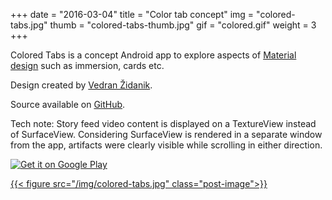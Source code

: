 +++
date        = "2016-03-04"
title       = "Color tab concept"
img 		= "colored-tabs.jpg"
thumb		= "colored-tabs-thumb.jpg"
gif 		= "colored.gif"
weight		= 3
+++

Colored Tabs is a concept Android app to explore aspects of <a href="https://www.google.com/design/spec/material-design/introduction.html" target="_blank">Material design</a> such as immersion, cards etc.

Design created by <a class="inline-link" href="http://iliketotouchinterfaces.com" target="_blank">Vedran Židanik</a>.

Source available on <a class="inline-link" href="https://github.com/iferdelja/colored-tabs" target="_blank">GitHub</a>.

Tech note: Story feed video content is displayed on a TextureView instead of SurfaceView. Considering SurfaceView is rendered in a separate window from the app, artifacts were clearly visible while scrolling in either direction.


<a class="playstore-link" target="_blank" href='https://play.google.com/store/apps/details?id=com.ivanferdelja.coloredtabs&hl=en&utm_source=global_co&utm_medium=prtnr&utm_content=Mar2515&utm_campaign=PartBadge&pcampaignid=MKT-Other-global-all-co-prtnr-py-PartBadge-Mar2515-1'><img alt='Get it on Google Play' src='https://play.google.com/intl/en_us/badges/images/generic/en_badge_web_generic.png'/></a>

<a target="_blank" href='https://play.google.com/store/apps/details?id=com.ivanferdelja.coloredtabs&hl=en&utm_source=global_co&utm_medium=prtnr&utm_content=Mar2515&utm_campaign=PartBadge&pcampaignid=MKT-Other-global-all-co-prtnr-py-PartBadge-Mar2515-1'>{{< figure src="/img/colored-tabs.jpg" class="post-image">}}</a>

